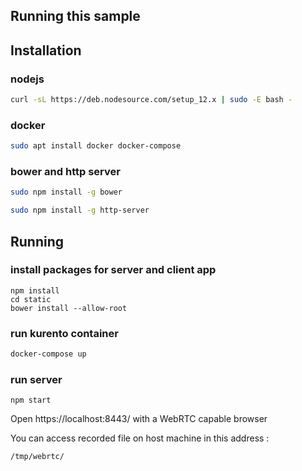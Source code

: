 
Running this sample
---------------------
## Installation

### nodejs
```bash
curl -sL https://deb.nodesource.com/setup_12.x | sudo -E bash -
```

### docker 
```bash
sudo apt install docker docker-compose
```

### bower and http server
```bash
sudo npm install -g bower
```
```bash
sudo npm install -g http-server
```


## Running

### install packages for server and client app
```
npm install
cd static
bower install --allow-root
```
### run kurento container
```bash
docker-compose up
```
### run server
```
npm start
```

Open https://localhost:8443/ with a WebRTC capable browser

You can access recorded file on host machine in this address :
```
/tmp/webrtc/
```